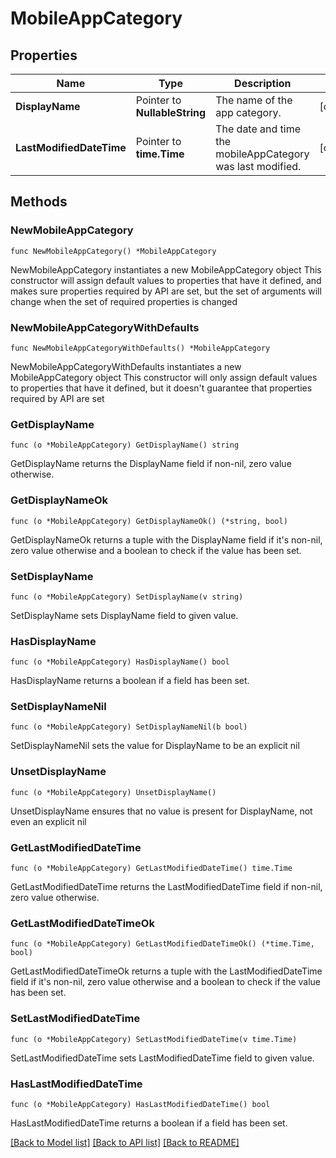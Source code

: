 # MobileAppCategory

## Properties

Name | Type | Description | Notes
------------ | ------------- | ------------- | -------------
**DisplayName** | Pointer to **NullableString** | The name of the app category. | [optional] 
**LastModifiedDateTime** | Pointer to **time.Time** | The date and time the mobileAppCategory was last modified. | [optional] 

## Methods

### NewMobileAppCategory

`func NewMobileAppCategory() *MobileAppCategory`

NewMobileAppCategory instantiates a new MobileAppCategory object
This constructor will assign default values to properties that have it defined,
and makes sure properties required by API are set, but the set of arguments
will change when the set of required properties is changed

### NewMobileAppCategoryWithDefaults

`func NewMobileAppCategoryWithDefaults() *MobileAppCategory`

NewMobileAppCategoryWithDefaults instantiates a new MobileAppCategory object
This constructor will only assign default values to properties that have it defined,
but it doesn't guarantee that properties required by API are set

### GetDisplayName

`func (o *MobileAppCategory) GetDisplayName() string`

GetDisplayName returns the DisplayName field if non-nil, zero value otherwise.

### GetDisplayNameOk

`func (o *MobileAppCategory) GetDisplayNameOk() (*string, bool)`

GetDisplayNameOk returns a tuple with the DisplayName field if it's non-nil, zero value otherwise
and a boolean to check if the value has been set.

### SetDisplayName

`func (o *MobileAppCategory) SetDisplayName(v string)`

SetDisplayName sets DisplayName field to given value.

### HasDisplayName

`func (o *MobileAppCategory) HasDisplayName() bool`

HasDisplayName returns a boolean if a field has been set.

### SetDisplayNameNil

`func (o *MobileAppCategory) SetDisplayNameNil(b bool)`

 SetDisplayNameNil sets the value for DisplayName to be an explicit nil

### UnsetDisplayName
`func (o *MobileAppCategory) UnsetDisplayName()`

UnsetDisplayName ensures that no value is present for DisplayName, not even an explicit nil
### GetLastModifiedDateTime

`func (o *MobileAppCategory) GetLastModifiedDateTime() time.Time`

GetLastModifiedDateTime returns the LastModifiedDateTime field if non-nil, zero value otherwise.

### GetLastModifiedDateTimeOk

`func (o *MobileAppCategory) GetLastModifiedDateTimeOk() (*time.Time, bool)`

GetLastModifiedDateTimeOk returns a tuple with the LastModifiedDateTime field if it's non-nil, zero value otherwise
and a boolean to check if the value has been set.

### SetLastModifiedDateTime

`func (o *MobileAppCategory) SetLastModifiedDateTime(v time.Time)`

SetLastModifiedDateTime sets LastModifiedDateTime field to given value.

### HasLastModifiedDateTime

`func (o *MobileAppCategory) HasLastModifiedDateTime() bool`

HasLastModifiedDateTime returns a boolean if a field has been set.


[[Back to Model list]](../README.md#documentation-for-models) [[Back to API list]](../README.md#documentation-for-api-endpoints) [[Back to README]](../README.md)



